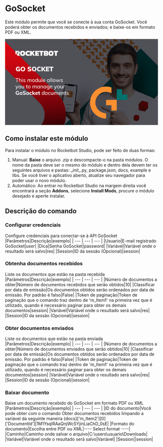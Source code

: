 



# GoSocket
  
Este módulo permite que você se conecte à sua conta GoSocket. Você poderá obter os documentos recebidos e enviados; e baixe-os em formato PDF ou XML.  

  
![banner](imgs/ModuloGoSocket.png)
## Como instalar este módulo
  
Para instalar o módulo no Rocketbot Studio, pode ser feito de duas formas:
1. Manual: __Baixe__ o arquivo .zip e descompacte-o na pasta módulos. O nome da pasta deve ser o mesmo do módulo e dentro dela devem ter os seguintes arquivos e pastas: \__init__.py, package.json, docs, example e libs. Se você tiver o aplicativo aberto, atualize seu navegador para poder usar o novo módulo.
2. Automático: Ao entrar no Rocketbot Studio na margem direita você encontrará a seção **Addons**, selecione **Install Mods**, procure o módulo desejado e aperte instalar.  


## Descrição do comando

### Configurar credenciais
  
Configure credenciais para conectar-se à API GoSocket
|Parâmetros|Descrição|exemplo|
| --- | --- | --- |
|Usuario|E-mail registrado GoSocket|user|
|Dica|Senha GoSocket|password|
|Variável|Variável onde o resultado será salvo|res|
|Session|ID da sessão (Opcional)|session|

### Obtenha documentos recebidos
  
Liste os documentos que estão na pasta recebida
|Parâmetros|Descrição|exemplo|
| --- | --- | --- |
|Número de documentos a obter|Número de documentos recebidos que serão obtidos|10|
|Classificar por data de emissão|Os documentos obtidos serão ordenados por data de emissão. Por padrão é falso|False|
|Token de paginação|Token de paginação que o comando traz dentro de 'm_Item1' na primeira vez que é utilizado, quando é necessário paginar para obter os demais documentos|session|
|Variável|Variável onde o resultado será salvo|res|
|Session|ID da sessão (Opcional)|session|

### Obter documentos enviados
  
Liste os documentos que estão na pasta enviada
|Parâmetros|Descrição|exemplo|
| --- | --- | --- |
|Número de documentos a obter|Número de documentos enviados que serão obtidos|10|
|Classificar por data de emissão|Os documentos obtidos serão ordenados por data de emissão. Por padrão é falso|False|
|Token de paginação|Token de paginação que o comando traz dentro de 'm_Item1' na primeira vez que é utilizado, quando é necessário paginar para obter os demais documentos|session|
|Variável|Variável onde o resultado será salvo|res|
|Session|ID da sessão (Opcional)|session|

### Baixar documento
  
Baixe um documento recebido do GoSocket em formato PDF ou XML
|Parâmetros|Descrição|exemplo|
| --- | --- | --- |
|ID do documento|Você pode obter com o comando Obter documentos recebidos limpando a variável da seguinte maneira {docs}['m_Item2'][0]['DocumentId']|1M1YsqIRAaQnjWcSYjinLiaChD_0sE|
|Formato do documento|Escolha entre PDF ou XML|---- Select format ----|
|Caminho|Caminho onde salvar o arquivo|C:\users\usuario\Downloads|
|Variável|Variável onde o resultado será salvo|Variável|
|Session||session|
